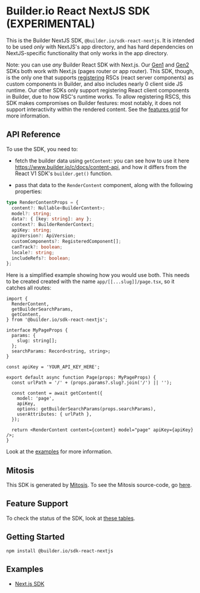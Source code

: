 # Builder.io React NextJS SDK (EXPERIMENTAL)

This is the Builder NextJS SDK, `@builder.io/sdk-react-nextjs`. It is intended to be used _only_ with NextJS's app directory, and has hard dependencies on NextJS-specific functionality that only works in the app directory.

Note: you can use _any_ Builder React SDK with Next.js. Our [Gen1](../../../react/) and [Gen2](../react/) SDKs both work with Next.js (pages router or app router). This SDK, though, is the only one that supports [registering](<[url](https://www.builder.io/c/docs/custom-components-setup)>) RSCs (react server components) as custom components in Builder, and also includes nearly 0 client side JS runtime. Our other SDKs only support registering React client components in Builder, due to how RSC's runtime works. To allow registering RSCS, this SDK makes compromises on Builder festures: most notably, it does not support interactivity within the rendered content. See the [features grid](https://github.com/BuilderIO/builder/tree/main/packages/sdks/README.MD#features) for more information.

## API Reference

To use the SDK, you need to:

- fetch the builder data using `getContent`: you can see how to use it here https://www.builder.io/c/docs/content-api, and how it differs from the React V1 SDK's `builder.get()` function.

- pass that data to the `RenderContent` component, along with the following properties:

```ts
type RenderContentProps = {
  content?: Nullable<BuilderContent>;
  model?: string;
  data?: { [key: string]: any };
  context?: BuilderRenderContext;
  apiKey: string;
  apiVersion?: ApiVersion;
  customComponents?: RegisteredComponent[];
  canTrack?: boolean;
  locale?: string;
  includeRefs?: boolean;
};
```

Here is a simplified example showing how you would use both. This needs to be created created with the name `app/[[...slug]]/page.tsx`, so it catches all routes:

```tsx
import {
  RenderContent,
  getBuilderSearchParams,
  getContent,
} from '@builder.io/sdk-react-nextjs';

interface MyPageProps {
  params: {
    slug: string[];
  };
  searchParams: Record<string, string>;
}

const apiKey = 'YOUR_API_KEY_HERE';

export default async function Page(props: MyPageProps) {
  const urlPath = '/' + (props.params?.slug?.join('/') || '');

  const content = await getContent({
    model: 'page',
    apiKey,
    options: getBuilderSearchParams(props.searchParams),
    userAttributes: { urlPath },
  });

  return <RenderContent content={content} model="page" apiKey={apiKey} />;
}
```

Look at the [examples](#examples) for more information.

## Mitosis

This SDK is generated by [Mitosis](https://github.com/BuilderIO/mitosis). To see the Mitosis source-code, go [here](../../).

## Feature Support

To check the status of the SDK, look at [these tables](../../README.md#feature-implementation).

## Getting Started

```
npm install @builder.io/sdk-react-nextjs
```

## Examples

- [Next.js SDK](../../../../examples/next-js-sdk-gen-2-experimental-app-directory)
